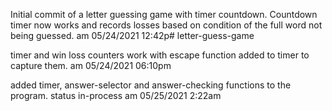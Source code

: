 Initial commit of a letter guessing game with timer countdown.  Countdown timer now works and records losses based on condition of the full word not being guessed.  am 05/24/2021 12:42p# letter-guess-game

timer and win loss counters work with escape function added to timer to capture them. am 05/24/2021 06:10pm 

added timer, answer-selector and answer-checking functions to the program. status in-process am 05/25/2021 2:22am